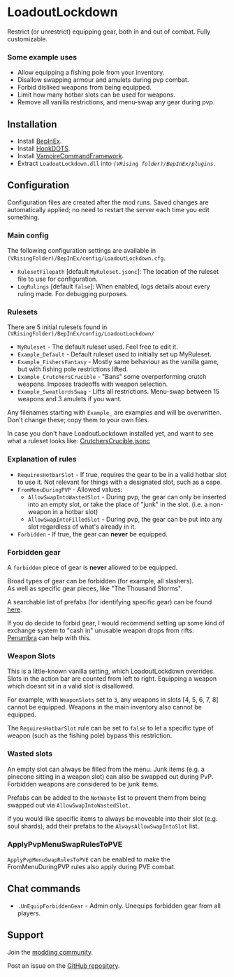 # LoadoutLockdown

Restrict (or unrestrict) equipping gear, both in and out of combat. Fully customizable.

### Some example uses
- Allow equipping a fishing pole from your inventory.
- Disallow swapping armour and amulets during pvp combat.
- Forbid disliked weapons from being equipped.
- Limit how many hotbar slots can be used for weapons.
- Remove all vanilla restrictions, and menu-swap any gear during pvp.


## Installation

- Install [BepInEx](https://v-rising.thunderstore.io/package/BepInEx/BepInExPack_V_Rising/).
- Install [HookDOTS](https://thunderstore.io/c/v-rising/p/cheesasaurus/HookDOTS_API/).
- Install [VampireCommandFramework](https://thunderstore.io/c/v-rising/p/deca/VampireCommandFramework/).
- Extract `LoadoutLockdown.dll` into _`(VRising folder)/BepInEx/plugins`_.


## Configuration

Configuration files are created after the mod runs. Saved changes are automatically applied; no need to restart the server each time you edit something.

### Main config

The following configuration settings are available in `(VRisingFolder)/BepInEx/config/LoadoutLockdown.cfg`.

- `RulesetFilepath` [default `MyRuleset.jsonc`]: The location of the ruleset file to use for configuration.
- `LogRulings` [default `false`]: When enabled, logs details about every ruling made. For debugging purposes.

### Rulesets

There are 5 initial rulesets found in `(VRisingFolder)/BepInEx/config/LoadoutLockdown/`

- `MyRuleset` - The default ruleset used. Feel free to edit it.
- `Example_Default` - Default ruleset used to initially set up MyRuleset.
- `Example_FishersFantasy` - Mostly same behaviour as the vanilla game, but with fishing pole restrictions lifted.
- `Example_CrutchersCrucible` - "Bans" some overperforming crutch weapons. Imposes tradeoffs with weapon selection.
- `Example_SweatlordsSwag` - Lifts all restrictions. Menu-swap between 15 weapons and 3 amulets if you want.

Any filenames starting with `Example_` are examples and will be overwritten. Don't change these; copy them to your own files.

In case you don't have LoadoutLockdown installed yet, and want to see what a ruleset looks like: [CrutchersCrucible.jsonc](https://github.com/cheesasaurus/ProfuselyViolentProgression/tree/main/BepInExPlugins/LoadoutLockdown/resources/presets/CrutchersCrucible.jsonc)

### Explanation of rules

- `RequiresHotbarSlot` - If true, requires the gear to be in a valid hotbar slot to use it. Not relevant for things with a designated slot, such as a cape.
- `FromMenuDuringPVP` - Allowed values:
  - `AllowSwapIntoWastedSlot` - During pvp, the gear can only be inserted into an empty slot, or take the place of "junk" in the slot. (i.e. a non-weapon in a hotbar slot)
  - `AllowSwapIntoFilledSlot` - During pvp, the gear can be put into any slot regardless of what's already in it.
- `Forbidden` - If true, the gear can **never** be equipped.

### Forbidden gear
A `forbidden` piece of gear is **never** allowed to be equipped.

Broad types of gear can be forbidden (for example, all slashers).\
As well as specific gear pieces, like "The Thousand Storms".

A searchable list of prefabs (for identifying specific gear) can be found [here](https://wiki.vrisingmods.com/prefabs/Item).


If you do decide to forbid gear, I would recommend setting up some kind of exchange system to "cash in" unusable weapon drops from rifts.\
[Penumbra](https://thunderstore.io/c/v-rising/p/zfolmt/Penumbra/) can help with this.

### Weapon Slots

This is a little-known vanilla setting, which LoadoutLockdown overrides.\
Slots in the action bar are counted from left to right. Equipping a weapon which doesnt sit in a valid slot is disallowed.

For example, with `WeaponSlots` set to `3`, any weapons in slots [4, 5, 6, 7, 8] cannot be equipped. Weapons in the main inventory also cannot be equipped.

The `RequiresHotbarSlot` rule can be set to `false` to let a specific type of weapon (such as the fishing pole) bypass this restriction.

### Wasted slots

An empty slot can always be filled from the menu. Junk items (e.g. a pinecone sitting in a weapon slot) can also be swapped out during PvP.\
Forbidden weapons are considered to be junk items.

Prefabs can be added to the `NotWaste` list to prevent them from being swapped out via `AllowSwapIntoWastedSlot`.

If you would like specific items to always be moveable into their slot (e.g. soul shards), add their prefabs to the `AlwaysAllowSwapIntoSlot` list.

### ApplyPvpMenuSwapRulesToPVE

`ApplyPvpMenuSwapRulesToPVE` can be enabled to make the FromMenuDuringPVP rules also apply during PVE combat.


## Chat commands

- `.UnEquipForbiddenGear` - Admin only. Unequips forbidden gear from all players. 


## Support

Join the [modding community](https://vrisingmods.com/discord).

Post an issue on the [GitHub repository](https://github.com/cheesasaurus/ProfuselyViolentProgression). 